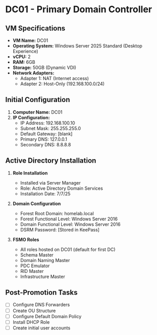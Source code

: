 # DC01 - Primary Domain Controller

## VM Specifications
- **VM Name:** DC01
- **Operating System:** Windows Server 2025 Standard (Desktop Experience)
- **vCPU:** 2
- **RAM:** 6GB
- **Storage:** 50GB (Dynamic VDI)
- **Network Adapters:** 
  - Adapter 1: NAT (Internet access)
  - Adapter 2: Host-Only (192.168.100.0/24)

## Initial Configuration
1. **Computer Name:** DC01
2. **IP Configuration:**
   - IP Address: 192.168.100.10
   - Subnet Mask: 255.255.255.0
   - Default Gateway: [blank]
   - Primary DNS: 127.0.0.1
   - Secondary DNS: 8.8.8.8

## Active Directory Installation
1. **Role Installation**
   - Installed via Server Manager
   - Role: Active Directory Domain Services
   - Installation Date: 7/7/25

2. **Domain Configuration**
   - Forest Root Domain: homelab.local
   - Forest Functional Level: Windows Server 2016
   - Domain Functional Level: Windows Server 2016
   - DSRM Password: [Stored in KeePass]

3. **FSMO Roles**
   - All roles hosted on DC01 (default for first DC)
   - Schema Master
   - Domain Naming Master
   - PDC Emulator
   - RID Master
   - Infrastructure Master

## Post-Promotion Tasks
- [ ] Configure DNS Forwarders
- [ ] Create OU Structure
- [ ] Configure Default Domain Policy
- [ ] Install DHCP Role
- [ ] Create initial user accounts

